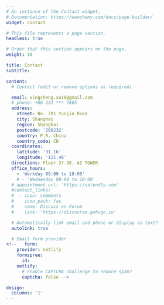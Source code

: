 ```yaml
---
# An instance of the Contact widget.
# Documentation: https://wowchemy.com/docs/page-builder/
widget: contact

# This file represents a page section.
headless: true

# Order that this section appears on the page.
weight: 10

title: Contact
subtitle:

content:
  # Contact (edit or remove options as required)

  email: xingcheng.xu18@gmail.com
  # phone: +86 131 *** 7865
  address:
    street: No. 701 Yunjin Road
    city: Shanghai
    region: Shanghai
    postcode: '200232'
    country: P.R. China
    country_code: CN
  coordinates:
    latitude: '31.16'
    longitude: '121.46'
  directions: Floor 37-38, AI TOWER
  office_hours:
    - 'Workday 09:00 to 18:00'
    # - 'Wednesday 09:00 to 10:00'
  # appointment_url: 'https://calendly.com'
  #contact_links:
  #  - icon: comments
  #    icon_pack: fas
  #    name: Discuss on Forum
  #    link: 'https://discourse.gohugo.io'

  # Automatically link email and phone or display as text?
  autolink: true

  # Email form provider
<!--   form:
    provider: netlify
    formspree:
      id:
    netlify:
      # Enable CAPTCHA challenge to reduce spam?
      captcha: false -->

design:
  columns: '1'
---
```


